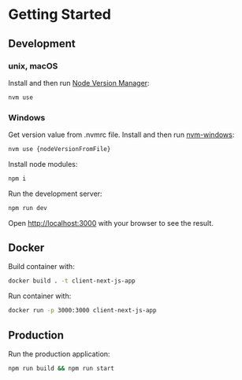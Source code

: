 # Getting Started
## Development
### unix, macOS
Install and then run [Node Version Manager](https://github.com/nvm-sh/nvm):

```bash
nvm use
```
### Windows
Get version value from .nvmrc file.
Install and then run [nvm-windows](https://github.com/coreybutler/nvm-windows):

```bash
nvm use {nodeVersionFromFile}
```

Install node modules:

```bash
npm i
```

Run the development server:

```bash
npm run dev
```

Open [http://localhost:3000](http://localhost:3000) with your browser to see the result.

## Docker
Build container with: 
```bash
docker build . -t client-next-js-app
```

Run container with: 
```bash
docker run -p 3000:3000 client-next-js-app
```

## Production

Run the production application:

```bash
npm run build && npm run start
```